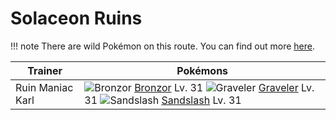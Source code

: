 # Solaceon Ruins

!!! note
    There are wild Pokémon on this route. You can find out more [here](/wild_pokemon/solaceon_ruins/).

Trainer                    | Pokémons
---                        | ---
Ruin Maniac Karl           | ![][436]  [Bronzor] Lv. 31  ![][075]  [Graveler] Lv. 31  ![][028]  [Sandslash] Lv. 31


[028]: https://raw.githubusercontent.com/PokeAPI/sprites/master/sprites/pokemon/28.png "Sandslash"
[075]: https://raw.githubusercontent.com/PokeAPI/sprites/master/sprites/pokemon/75.png "Graveler"
[436]: https://raw.githubusercontent.com/PokeAPI/sprites/master/sprites/pokemon/436.png "Bronzor"
[Sandslash]: /pokemon_changes/028/
[Graveler]: /pokemon_changes/075/
[Bronzor]: /pokemon_changes/436/
